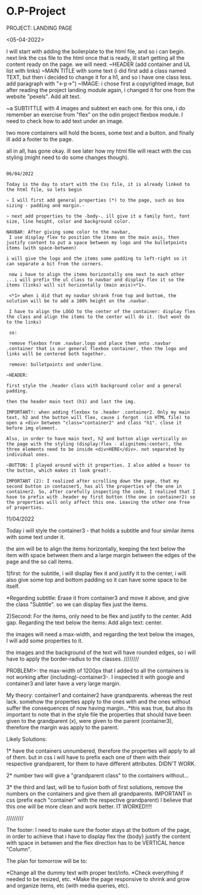 # O.P-Project
PROJECT: LANDING PAGE

<05-04-2022>

I will start with adding the boilerplate to the html file, and so i can begin.
next link the css file to the html
 once that is ready, ill start getting all the content ready on the page.
 we will need:
~HEADER (add container and UL list with links)
~MAIN TITLE with some text (i did first add a class named TEXT, but then i decided to change it for a h1, and so i have one class less. add paragraph with "<-p->")
~IMAGE: i chose first a copyrighted image, but after reading the project landing module again, i changed it for one from the website "pexels". Add alt text.

~a SUBTITTLE with 4 images and subtext en each one.
for this one, i do remember an exercise from "flex" on the odin project flexbox module. I need to check how to add text under an image. 

two more containers will hold the boxes, some text and a button.
and finally ill add a footer to the page.

all in all, has gone okay. ill see later how my html file will react with the css styling (might need to do some changes though).
~~~~~~~~~

06/04/2022

Today is the day to start with the Css file, it is already linked to the html file, so lets begin

~ I will first add general properties (*) to the page, such as box sizing - padding and margin.-

~ next add properties to the -body-. ill give it a family font, font size, line height, color and background color.

NAVBAR: After giving some color to the navbar,
 I use display flex to position the items on the main axis, then justify content to put a space between my logo and the bulletpoints items (with space-between)

i will give the logo and the items some padding to left-right so it can separate a bit from the corners.

 now i have to align the items horizontally one next to each other ...i will prefix the ul class to navbar and display flex it so the items (links) will sit horizontally (main axis)<*1>.

 <*1> when i did that my navbar shrank from top and bottom, the solution will be to add a 100% height on the .navbar.
 
 I have to align the LOGO to the center of the container: display flex the class and align the items to the center will do it. (but wont do to the links)

 so:
 
 remove flexbox from .navbar.logo and place them onto .navbar .container that is our general flexbox container, then the logo and links will be centered both together. 

 remove: bulletpoints and underline.

~HEADER:

first style the .header class with background color and a general padding.

then the header main text (h1) and last the img.

IMPORTANT!: when adding flexbox to .header .container2. Only my main text, h2 and the button will flex, cause i forgot  (in HTML file) to open a <div> between "class="container2" and class "h1". close it before img element.

Also, in order to have main text, h2 and button align vertically on the page with the styling (display:flex - alignitems:center), the three elements need to be inside <div>HERE</div>. not separated by individual ones. 

~BUTTON: I played around with it properties. I also added a hover to the button, which makes it look great!.

IMPORTANT (2): I realized after scrolling down the page, that my second button in container5, has all the properties of the one in container2. So, after carefully inspecting the code, I realized that I have to prefix with .header my first button (the one in container2) so the properties will only affect this one. Leaving the other one free of properties. 
~~~~~~~~~
11/04/2022

Today i will style the container3 - that holds a subtitle and four similar items with some text under it.

the aim will be to align the items horizontally, keeping the text below the item with space between them and a large margin between the edges of the page and the so call items. 

1)first: for the subtitle, i will display flex it and justify it to the center, i will also give some top and bottom padding so it can have some space to be itself.

*Regarding subtitle: Erase it from container3 and move it above, and give the class "Subtitle". so we can display flex just the items.

2)Second: For the items, only need to be flex and justify to the center. Add gap.
Regarding the text below the items: Add align text: center.

the images will need a max-width, and regarding the text below the images, I will add some properties to it.

the images and the background of the text will have rounded edges, so i will have to apply the border-radius to the classes.
////////

PROBLEM!>: the max-width of 1200px that I added to all the containers is not working after (including)-container3-.
I inspected it with google and container3 and later have a very large margin. 

My theory: container1 and container2 have grandparents. whereas the rest lack.
somehow the properties apply to the ones with and the ones without suffer the consequences of now having margin...*this was true, but also its important to note that in the style file the properties that should have been given to the grandparent (x), were given to the parent (container3), therefore the margin was apply to the parent.

Likely Solutions: 

1* have the containers unnumbered, therefore the properties will apply to all of them. but in css i will have to prefix each one of them with their respective grandparent, for them to have different attributes. DIDN'T WORK.

2* number two will give a "grandparent class" to the containers without...

3* the third and last, will be to fusion both of first solutions, remove the numbers on the containers and  give them all grandparents. IMPORTANT in css (prefix each "container" with the respective grandparent) I believe that this one will be more clean and work better. IT WORKED!!!!

/////////

The footer: I need to make sure the footer stays at the bottom of the page, in order to achieve that i have to display flex the {body} justify the content with space in between and the flex direction has to be VERTICAL hence "Column".

The plan for tomorrow will be to:

*Change all the dummy text with proper text/info.
*Check everything if needed to be resized, etc.
*Make the page responsive to shrink and grow and organize items, etc (with media queries, etc).